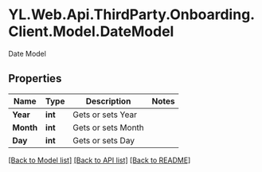 # YL.Web.Api.ThirdParty.Onboarding.Client.Model.DateModel
Date Model
## Properties

Name | Type | Description | Notes
------------ | ------------- | ------------- | -------------
**Year** | **int** | Gets or sets Year | 
**Month** | **int** | Gets or sets Month | 
**Day** | **int** | Gets or sets Day | 

[[Back to Model list]](../README.md#documentation-for-models) [[Back to API list]](../README.md#documentation-for-api-endpoints) [[Back to README]](../README.md)

